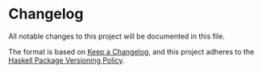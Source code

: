 # Changelog

All notable changes to this project will be documented in this file.

The format is based on [Keep a Changelog][changelog], and this project adheres
to the [Haskell Package Versioning Policy][pvp].

<!--
## [Unreleased]

## [0.1.0.0] - 1969-12-31

Initial release

[Unreleased]: https://github.com/evanrelf/haskell-template/compare/v0.1.0.0...HEAD
[0.1.0.0]: https://github.com/evanrelf/haskell-template/releases/tag/v0.1.0.0
-->

[changelog]: https://keepachangelog.com/en/1.0.0/
[pvp]: https://pvp.haskell.org/

